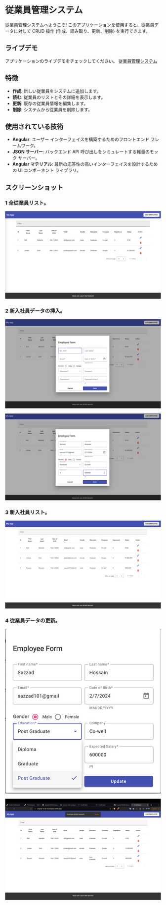 # 従業員管理システム

従業員管理システムへようこそ!
このアプリケーションを使用すると、従業員データに対して CRUD 操作 (作成、読み取り、更新、削除) を実行できます。

## ライブデモ

アプリケーションのライブデモをチェックしてください。 [従業員管理システム](https://angular-crud-employees.netlify.app/)

## 特徴

- **作成**: 新しい従業員をシステムに追加します。
- **読む**: 従業員のリストとその詳細を表示します。
- **更新**: 既存の従業員情報を編集します。
- **削除**: システムから従業員を削除します。

## 使用されている技術

- **Angular**: ユーザー インターフェイスを構築するためのフロントエンド フレームワーク。
- **JSON サーバー**: バックエンド API 呼び出しをシミュレートする軽量のモック サーバー。
- **Angular マテリアル**: 最新の応答性の高いインターフェイスを設計するための UI コンポーネント ライブラリ。

## スクリーンショット

### 1 全従業員リスト。

![AngularCRUDEmployees](screenshots/S1.png)

### 2 新入社員データの挿入。

![AngularCRUDEmployees](screenshots/S2.png)

![AngularCRUDEmployees](screenshots/S3.png)

### 3 新入社員リスト。

![AngularCRUDEmployees](screenshots/S4.png)

### 4 従業員データの更新。

![AngularCRUDEmployees](screenshots/S5.png)

![AngularCRUDEmployees](screenshots/S6.png)
